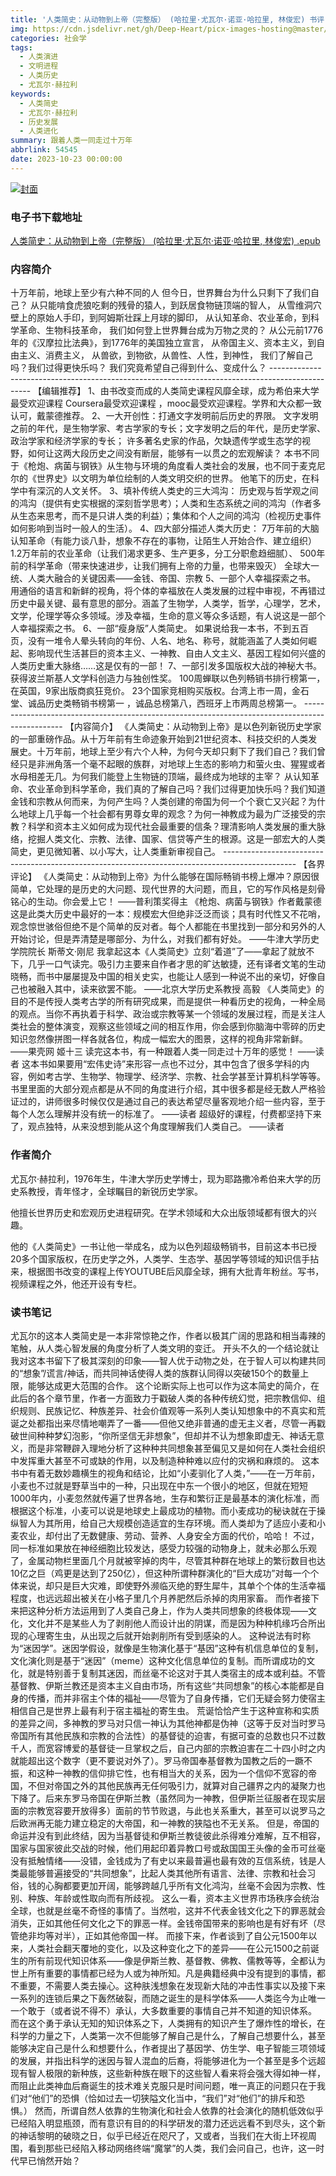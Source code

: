 ```yaml
---
title: '人类简史：从动物到上帝（完整版） (哈拉里·尤瓦尔·诺亚·哈拉里, 林俊宏) 书评'
img: https://cdn.jsdelivr.net/gh/Deep-Heart/picx-images-hosting@master/boomments/人类简史：从动物到上帝（完整版）.1ei5kau52msg.webp
categories: 社会学
tags:
  - 人类演进
  - 文明进程
  - 人类历史
  - 尤瓦尔·赫拉利
keywords:
  - 人类简史
  - 尤瓦尔·赫拉利
  - 历史发展
  - 人类进化
summary: 跟着人类一同走过十万年
abbrlink: 54545
date: 2023-10-23 00:00:00
---
```


[![封面](https://cdn.jsdelivr.net/gh/Deep-Heart/picx-images-hosting@master/boomments/人类简史：从动物到上帝（完整版）.1ei5kau52msg.webp)]()
### 电子书下载地址
[人类简史：从动物到上帝（完整版） (哈拉里·尤瓦尔·诺亚·哈拉里, 林俊宏) .epub](https://url57.ctfile.com/f/23765157-960584496-381c21?p=9554)

### 内容简介
十万年前，地球上至少有六种不同的人    但今日，世界舞台为什么只剩下了我们自己？    从只能啃食虎狼吃剩的残骨的猿人，到跃居食物链顶端的智人，    从雪维洞穴壁上的原始人手印，到阿姆斯壮踩上月球的脚印，    从认知革命、农业革命，到科学革命、生物科技革命，    我们如何登上世界舞台成为万物之灵的？    从公元前1776年的《汉摩拉比法典》，到1776年的美国独立宣言，    从帝国主义、资本主义，到自由主义、消费主义，    从兽欲，到物欲，从兽性、人性，到神性，    我们了解自己吗？我们过得更快乐吗？    我们究竟希望自己得到什么、变成什么？    ------------------------------------------------------------------------------------------------    【编辑推荐】    1、由书改变而成的人类简史课程风靡全球，成为希伯来大学最受欢迎课程 Coursera最受欢迎课程 ，mooc最受欢迎课程。学界和大众都一致认可，戴蒙德推荐。    2、一大开创性：打通文字发明前后历史的界限。    文字发明之前的年代，是生物学家、考古学家的专长；文字发明之后的年代，是历史学家、政治学家和经济学家的专长；    许多著名史家的作品，欠缺遗传学或生态学的视野，如何让这两大段历史之间没有断层，能够有一以贯之的宏观解读？    本书不同于《枪炮、病菌与钢铁》从生物与环境的角度看人类社会的发展，也不同于麦克尼尔的《世界史》以文明为单位绘制的人类文明交织的世界。 他笔下的历史，在科学中有深沉的人文关怀。    3、填补传统人类史的三大鸿沟：    历史观与哲学观之间的鸿沟（提供有史实根据的深刻哲学思考）；人类和生态系统之间的鸿沟（作者多从生态来思考，而不是只讲人类的利益）；集体和个人之间的鸿沟（检视历史事件如何影响到当时一般人的生活）。    4、四大部分描述人类大历史：    7万年前的大脑认知革命（有能力谈八卦，想象不存在的事物，让陌生人开始合作、建立组织）    1.2万年前的农业革命（让我们渴求更多、生产更多，分工分职愈趋细腻）、    500年前的科学革命（带来快速进步，让我们拥有上帝的力量，也带来毁灭）    全球大一统、人类大融合的关键因素——金钱、帝国、宗教    5、一部个人幸福探索之书。    用通俗的语言和新鲜的视角，将个体的幸福放在人类发展的过程中审视，不再错过历史中最关键、最有意思的部分。涵盖了生物学，人类学，哲学，心理学，艺术，文学，伦理学等众多领域。涉及幸福，生命的意义等众多话题，有人说这是一部个人幸福探索之书。    6、一部“瘦身版”人类简史。    如果说给我一本书，不到五百页，没有一堆令人晕头转向的年份、人名、地名、称号，就能涵盖了人类如何崛起、影响现代生活甚巨的资本主义、一神教、自由人文主义、基因工程如何兴盛的人类历史重大脉络……这是仅有的一部！    7、一部引发多国版权大战的神秘大书。    获得波兰斯基人文学科创造力与独创性奖。 100周蝉联以色列畅销书排行榜第一，在英国，9家出版商疯狂竞价。 23个国家竞相购买版权。台湾上市一周，金石堂、诚品历史类畅销书榜第一 ，诚品总榜第八，西班牙上市两周总榜第一。    ------------------------------------------------------------------------------------------------    【内容简介】    《人类简史：从动物到上帝》是以色列新锐历史学家的一部重磅作品。从十万年前有生命迹象开始到21世纪资本、科技交织的人类发展史。十万年前，地球上至少有六个人种，为何今天却只剩下了我们自己？我们曾经只是非洲角落一个毫不起眼的族群，对地球上生态的影响力和萤火虫、猩猩或者水母相差无几。为何我们能登上生物链的顶端，最终成为地球的主宰？    从认知革命、农业革命到科学革命，我们真的了解自己吗？我们过得更加快乐吗？我们知道金钱和宗教从何而来，为何产生吗？人类创建的帝国为何一个个衰亡又兴起？为什么地球上几乎每一个社会都有男尊女卑的观念？为何一神教成为最为广泛接受的宗教？科学和资本主义如何成为现代社会最重要的信条？理清影响人类发展的重大脉络，挖掘人类文化、宗教、法律、国家、信贷等产生的根源。这是一部宏大的人类简史，更见微知著、以小写大，让人类重新审视自己。    ------------------------------------------------------------------------------------------------    【各界评论】    《人类简史：从动物到上帝》为什么能够在国际畅销书榜上爆冲？原因很简单，它处理的是历史的大问题、现代世界的大问题，而且，它的写作风格是刻骨铭心的生动。你会爱上它！    ——普利策奖得主  《枪炮、病菌与钢铁》作者戴蒙德    这是此类大历史中最好的一本：规模宏大但绝非泛泛而谈；具有时代性又不花哨，观念惊世骇俗但绝不是个简单的反对者。每个人都能在书里找到一部分和另外的人开始讨论，但是弄清楚是哪部分、为什么，对我们都有好处。    ——牛津大学历史学院院长 斯蒂文·刚尼    我拿起这本《人类简史》立刻“着道”了——拿起了就放不下，几乎一口气读完。吸引力主要来自作者才思的旷达敏捷，还有译者文笔的生动晓畅，而书中屡屡提及中国的相关史实，也能让人感到一种说不出的亲切，好像自己也被融入其中，读来欲罢不能。    ——北京大学历史系教授 高毅    《人类简史》的目的不是传授人类考古学的所有研究成果，而是提供一种看历史的视角，一种全局的观点。当你不再执着于科学、政治或宗教等某一个领域的发展过程，而是关注人类社会的整体演变，观察这些领域之间的相互作用，你会感到你脑海中零碎的历史知识忽然像拼图一样各就各位，构成一幅宏大的图景，这样的视角非常新鲜。    ——果壳网 姬十三    读完这本书，有一种跟着人类一同走过十万年的感觉！    ——读者    这本书如果要用“宏伟史诗”来形容一点也不过分，其中包含了很多学科的内容，例如考古学、生物学、物理学、经济学、宗教、社会学甚至计算机科学等等。书里里面的大部分观点都是从不同的角度进行介绍，其中很多都是经无数人严格验证过的，讲师很多时候仅仅是通过自己的表达希望尽量客观地介绍一些内容，至于每个人怎么理解并没有统一的标准了。    ——读者    超级好的课程，付费都坚持下来了，观点独特，从来没想到能从这个角度理解我们人类自己。    ——读者

### 作者简介
尤瓦尔·赫拉利，1976年生，牛津大学历史学博士，现为耶路撒冷希伯来大学的历史系教授，青年怪才，全球瞩目的新锐历史学家。

他擅长世界历史和宏观历史进程研究。在学术领域和大众出版领域都有很大的兴趣。

他的《人类简史》一书让他一举成名，成为以色列超级畅销书，目前这本书已授20多个国家版权，在历史学之外，人类学、生态学、基因学等领域的知识信手拈来，根据图书改变的课程上传YOUTUBE后风靡全球，拥有大批青年粉丝。写书，视频课程之外，他还开设有专栏。

### 读书笔记
尤瓦尔的这本人类简史是一本非常惊艳之作，作者以极其广阔的思路和相当毒辣的笔触，从人类心智发展的角度分析了人类文明的变迁。
开头不久的一个结论就让我对这本书留下了极其深刻的印象——智人优于动物之处，在于智人可以构建共同的“想象”/谎言/神话，而共同神话使得人类的族群认同得以突破150个的数量上限，能够达成更大范围的合作。
这个论断实际上也可以作为这本简史的简介，在此后的各个章节里，作者一方面致力于戳破人类的各种传统幻觉，把宗教信仰、组织规则、民族记忆、种族差异、社会价值观等一系列人类认知想象中的不真实和荒诞之处都指出来尽情地嘲弄了一番——但他又绝非普通的虚无主义者，尽管一再戳破世间种种梦幻泡影，“你所坚信无非想象”，但却并不认为想象即虚无、神话无意义，而是非常鞭辟入理地分析了这种种共同想象甚至偏见又是如何在人类社会组织中发挥重大甚至不可或缺的作用，以及制造种种难以应付的灾祸和麻烦的。
这本书中有着无数妙趣横生的视角和结论，比如“小麦驯化了人类，”——在一万年前，小麦也不过就是野草当中的一种，只出现在中东一个很小的地区，但就在短短1000年内，小麦忽然就传遍了世界各地，生存和繁衍正是最基本的演化标准，而根据这个标准，小麦可以说是地球史上最成功的植物。而小麦成功的秘诀就在于操纵智人为其所用，给自己大规模创造适宜的生存环境。而人类却为了适应小麦和小麦农业，却付出了无数健康、劳动、营养、人身安全方面的代价，哈哈！
不过，同一标准如果放在神经细胞比较发达，感受力较强的动物身上，就未必那么乐观了，金属动物栏里面几个月就被宰掉的肉牛，尽管其种群在地球上的繁衍数目也达10亿之巨（鸡更是达到了250亿），但这种所谓种群演化的“巨大成功”对每一个个体来说，却只是巨大灾难，即使野外濒临灭绝的野生犀牛，其单个个体的生活幸福程度，也远远超出被关在小格子里几个月养肥然后杀掉的肉用家畜。
而作者接下来把这种分析方法运用到了人类自己身上，作为人类共同想象的终极体现——文化，文化并不是某些人为了剥削他人而设计出的阴谋，而是因为种种机缘巧合所出现的心理寄生虫，从出现之后就开始剥削所有受到感染的人。
这种说法有时称为“迷因学”。迷因学假设，就像是生物演化基于“基因”这种有机信息单位的复制，文化演化则是基于“迷因”（meme）这种文化信息单位的复制。而所谓成功的文化，就是特别善于复制其迷因，而丝毫不论这对于其人类宿主的成本或利益。不管基督教、伊斯兰教还是资本主义自由市场，所有这些“共同想象”的核心本能都是自身的传播，而并非宿主个体的福祉——尽管为了自身传播，它们无疑会努力使宿主相信自己是世界上最有利于宿主福祉的寄生虫。
荒诞恰恰产生于这种宣称和实质的差异之间，多神教的罗马对只信一神认为其他神都是伪神（这等于反对当时罗马帝国所有其他民族和宗教的合法性）的基督徒的迫害，有据可查的总数也只不过数千人，而宽容博爱的基督徒一旦掌权之后，自己内部的宗教迫害在二十四小时之内就能超出这个数字（更不要说对外了）。罗马帝国奉基督教为国教之后的一蹶不振，和这种一神教的信仰排它性，也有相当大的关系，因为一个信仰不宽容的帝国，不但对帝国之外的其他民族再无任何吸引力，就算对自己疆界之内的凝聚力也下降了。后来东罗马帝国在伊斯兰教（虽然同为一神教，但伊斯兰征服者在现实层面的宗教宽容要开放得多）面前的节节败退，与此也关系重大，甚至可以说罗马之后欧洲再无能力建立稳定的大帝国，和一神教的狭隘也不无关系。
但是，帝国的命运并没有到此终结，因为当基督徒和伊斯兰教徒彼此杀得难分难解，互不相容，国家与国家彼此交战的时候，他们用起印着异教口号或敌国国王头像的金币可丝毫没有抵触情绪——没错，金钱成为了有史以来最普遍也最有效的互信系统，钱是人类最能够普遍接受的“共同想象”，比起人类其他所有语言、法律、宗教和社会习俗，钱的心胸都要更加开阔，能够跨越几乎所有文化鸿沟，丝毫不会因为宗教、性别、种族、年龄或性取向而有所歧视。
这么一看，资本主义世界市场秩序会统治全球，也就是丝毫不奇怪的事情了。当然啦，这并不代表金钱文化之下的罪恶就会消失，正如其他任何文化之下的罪恶一样。金钱帝国带来的影响也是有好有坏（尽管绝非均等对半），正如其他帝国一样。
而接下来，作者谈到了自公元1500年以来，人类社会翻天覆地的变化，以及这种变化之下的差异——在公元1500之前诞生的所有前现代知识体系——像是伊斯兰教、基督教、佛教、儒教等等，全都认为世上所有重要的事情都已经为人或为神所知。凡是典籍经典中没有提到的事情，都不重要，不需要人类去操心。这种肤浅想象在发现新大陆的冲击性事实以及接下来一系列的连锁后果之下轰然破裂，而随之诞生的是科学体系——人类迄今为止唯一一个敢于（或者说不得不）承认，大多数重要的事情自己并不知道的知识体系。
而在这个勇于承认无知的知识体系之下，人类拥有的知识产生了爆炸性的增长，在科学的力量之下，人类第一次不但能够了解自己是什么，了解自己想要什么，甚至能够决定自己是什么和想要什么，作者提出了基因学、仿生学、电子智能三项领域的发展，并指出科学的迷因与智人混血的后裔，将能够进化为一个甚至是多个远超现有智人极限的新种族，这些新种族在眼下的这些智人看来将会强大得如神一样，而阻止此类神血后裔诞生的技术难关克服只是时间问题，唯一真正的问题只在于我们对“他们”的恐惧（恰如过去一切狭隘文化当中，“我们”对“他们”的排斥和恐惧。）
然而，所谓自然人依靠的生物演化和社会人依靠的社会演化的随机低效似乎已经陷入明显瓶颈，而有意识有目的的科学研发的潜力还远远看不到尽头，这个新的神话黎明的破晓之日，似乎已经近在咫尺了，又或者，当我们在大街上环视周围，看到那些已经陷入移动网络终端“魔掌”的人类，我们会问自己，也许，这一时代早已悄然开始？
